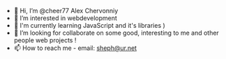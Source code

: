 - 👋 Hi, I’m @cheer77 Alex Chervonniy
- 👀 I’m interested in webdevelopment 
- 🌱 I'm currently learning JavaScript and it's libraries )
- 💞️ I’m looking for collaborate on some good, interesting to me and other people web projects !
- 📫 How to reach me - email: sheph@ur.net

<!---
cheer77/cheer77 is a ✨ special ✨ repository because its `README.md` (this file) appears on your GitHub profile.
You can click the Preview link to take a look at your changes.
--->

